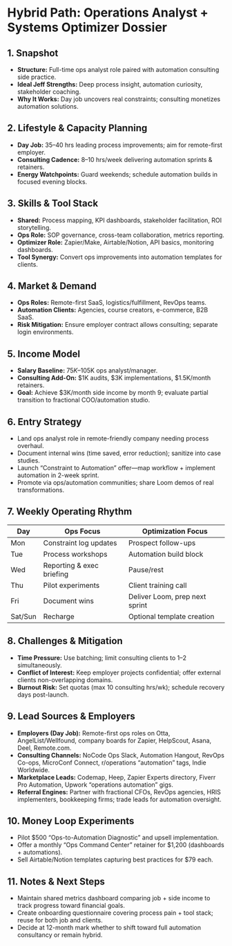 # Hybrid Path: Operations Analyst + Systems Optimizer Dossier

## 1. Snapshot
- **Structure:** Full-time ops analyst role paired with automation consulting side practice.
- **Ideal Jeff Strengths:** Deep process insight, automation curiosity, stakeholder coaching.
- **Why It Works:** Day job uncovers real constraints; consulting monetizes automation solutions.

## 2. Lifestyle & Capacity Planning
- **Day Job:** 35–40 hrs leading process improvements; aim for remote-first employer.
- **Consulting Cadence:** 8–10 hrs/week delivering automation sprints & retainers.
- **Energy Watchpoints:** Guard weekends; schedule automation builds in focused evening blocks.

## 3. Skills & Tool Stack
- **Shared:** Process mapping, KPI dashboards, stakeholder facilitation, ROI storytelling.
- **Ops Role:** SOP governance, cross-team collaboration, metrics reporting.
- **Optimizer Role:** Zapier/Make, Airtable/Notion, API basics, monitoring dashboards.
- **Tool Synergy:** Convert ops improvements into automation templates for clients.

## 4. Market & Demand
- **Ops Roles:** Remote-first SaaS, logistics/fulfillment, RevOps teams.
- **Automation Clients:** Agencies, course creators, e-commerce, B2B SaaS.
- **Risk Mitigation:** Ensure employer contract allows consulting; separate login environments.

## 5. Income Model
- **Salary Baseline:** $75K–$105K ops analyst/manager.
- **Consulting Add-On:** $1K audits, $3K implementations, $1.5K/month retainers.
- **Goal:** Achieve $3K/month side income by month 9; evaluate partial transition to fractional COO/automation studio.

## 6. Entry Strategy
- Land ops analyst role in remote-friendly company needing process overhaul.
- Document internal wins (time saved, error reduction); sanitize into case studies.
- Launch “Constraint to Automation” offer—map workflow + implement automation in 2-week sprint.
- Promote via ops/automation communities; share Loom demos of real transformations.

## 7. Weekly Operating Rhythm
| Day | Ops Focus | Optimization Focus |
| --- | --- | --- |
| Mon | Constraint log updates | Prospect follow-ups |
| Tue | Process workshops | Automation build block |
| Wed | Reporting & exec briefing | Pause/rest |
| Thu | Pilot experiments | Client training call |
| Fri | Document wins | Deliver Loom, prep next sprint |
| Sat/Sun | Recharge | Optional template creation |

## 8. Challenges & Mitigation
- **Time Pressure:** Use batching; limit consulting clients to 1–2 simultaneously.
- **Conflict of Interest:** Keep employer projects confidential; offer external clients non-overlapping domains.
- **Burnout Risk:** Set quotas (max 10 consulting hrs/wk); schedule recovery days post-launch.

## 9. Lead Sources & Employers
- **Employers (Day Job):** Remote-first ops roles on Otta, AngelList/Wellfound, company boards for Zapier, HelpScout, Asana, Deel, Remote.com.
- **Consulting Channels:** NoCode Ops Slack, Automation Hangout, RevOps Co-ops, MicroConf Connect, r/operations “automation” tags, Indie Worldwide.
- **Marketplace Leads:** Codemap, Heep, Zapier Experts directory, Fiverr Pro Automation, Upwork “operations automation” gigs.
- **Referral Engines:** Partner with fractional CFOs, RevOps agencies, HRIS implementers, bookkeeping firms; trade leads for automation oversight.

## 10. Money Loop Experiments
- Pilot $500 “Ops-to-Automation Diagnostic” and upsell implementation.
- Offer a monthly “Ops Command Center” retainer for $1,200 (dashboards + automations).
- Sell Airtable/Notion templates capturing best practices for $79 each.

## 11. Notes & Next Steps
- Maintain shared metrics dashboard comparing job + side income to track progress toward financial goals.
- Create onboarding questionnaire covering process pain + tool stack; reuse for both job and clients.
- Decide at 12-month mark whether to shift toward full automation consultancy or remain hybrid.
